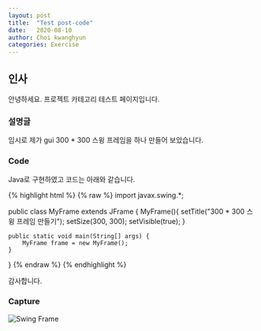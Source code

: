 ```yaml
---
layout: post
title:  "Test post-code"
date:   2020-08-10
author: Choi kwanghyun
categories: Exercise
---
```

##  인사
안녕하세요. 프로젝트 카테고리 테스트 페이지입니다.


###  설명글

임시로 제가 gui 300 * 300 스윙 프레임을 하나 만들어 보았습니다.

###  Code

Java로 구현하였고 코드는 아래와 같습니다.

{% highlight html %}
{% raw %}
import javax.swing.*;

public class MyFrame extends JFrame {
	MyFrame(){
		setTitle("300 * 300 스윙 프레임 만들기");
		setSize(300, 300);
		setVisible(true);
	}
	
	public static void main(String[] args) {
		MyFrame frame = new MyFrame();
	}
}
{% endraw %}
{% endhighlight %}

감사합니다.

###  Capture


  <img src="Choi-kwang-hyun.github.io/assets/gui_result11.jpg"  title="Swing Frame">
